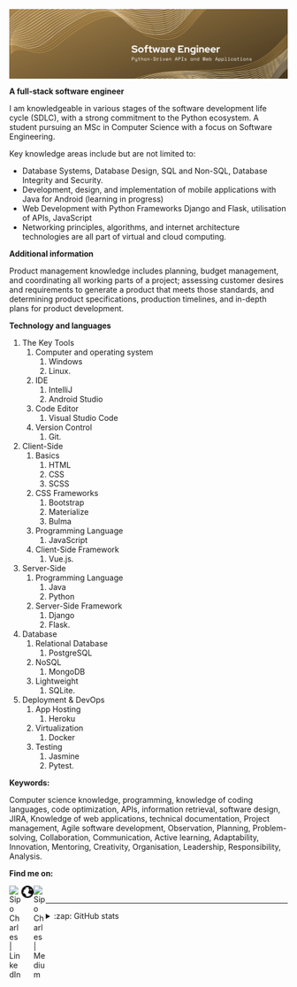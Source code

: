 <img align = "center" src = "img/Sandybrown-Abstract-Technology-LinkedIn Banner.png">

**A full-stack software engineer**

I am knowledgeable in various stages of the software development life cycle (SDLC), with a strong commitment to the Python ecosystem. A student pursuing an MSc in Computer Science with a focus on Software Engineering.

Key knowledge areas include but are not limited to:

- Database Systems, Database Design, SQL and Non-SQL, Database Integrity and Security.
- Development, design, and implementation of mobile applications with Java for Android (learning in progress)
- Web Development with Python Frameworks Django and Flask, utilisation of APIs, JavaScript
- Networking principles, algorithms, and internet architecture technologies are all part of virtual and cloud computing.



**Additional information**

Product management knowledge includes planning, budget management, and coordinating all working parts of a project; assessing customer desires and requirements to generate a product that meets those standards, and determining product specifications, production timelines, and in-depth plans for product development.

**Technology and languages**

1. The Key Tools
   1. Computer and operating system
      1. Windows
      1. Linux.
   1. IDE
      1. IntelliJ
      1. Android Studio
   1. Code Editor
      1. Visual Studio Code
   1. Version Control
      1. Git.
1. Client-Side
   1. Basics
      1. HTML
      1. CSS
      1. SCSS
   1. CSS Frameworks
      1. Bootstrap
      1. Materialize
      1. Bulma
   1. Programming Language
      1. JavaScript
   1. Client-Side Framework
      1. Vue.js.
1. Server-Side
   1. Programming Language
      1. Java
      1. Python
   1. Server-Side Framework
      1. Django
      1. Flask.
1. Database
   1. Relational Database
      1. PostgreSQL
   1. NoSQL
      1. MongoDB
   1. Lightweight
      1. SQLite.
1. Deployment & DevOps
   1. App Hosting
      1. Heroku
   1. Virtualization
      1. Docker
   1. Testing
      1. Jasmine
      1. Pytest.



**Keywords:**

Computer science knowledge, programming, knowledge of coding languages, code optimization, APIs, information retrieval, software design, JIRA, Knowledge of web applications, technical documentation, Project management, Agile software development, Observation, Planning, Problem-solving, Collaboration, Communication, Active learning, Adaptability, Innovation, Mentoring, Creativity, Organisation, Leadership, Responsibility, Analysis.



**Find me on:**

[<img align="left" alt="Sipo Charles | LinkedIn" width="22px" src="https://cdn.jsdelivr.net/npm/simple-icons@v3/icons/linkedin.svg" />][linkedin]
[<img align="left" alt="sipo.io" width="22px" src="https://raw.githubusercontent.com/iconic/open-iconic/master/svg/globe.svg" />][website]
[<img align="left" alt="Sipo Charles | Medium" width="22px" src="https://cdn.jsdelivr.net/npm/simple-icons@v3/icons/medium.svg" />][medium]
<br />

---

<details>
    <summary>:zap: GitHub stats</summary>
    <img align="left" alt="sipostudent's Github Stats" src="https://github-readme-stats.vercel.app/api?username=sipostudent&count_private=true&hide=issues,contribs&show_icons=true&hide_border=true" />
</details>

[website]: https://www.sipo.io/
[medium]: https://medium.com/@sipocharles18
[linkedin]: https://www.linkedin.com/in/sipo-cyrus-charles/
